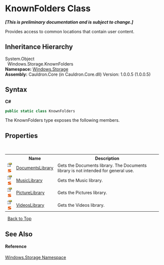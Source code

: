 # KnownFolders Class
 _**\[This is preliminary documentation and is subject to change.\]**_

Provides access to common locations that contain user content.


## Inheritance Hierarchy
System.Object<br />&nbsp;&nbsp;Windows.Storage.KnownFolders<br />
**Namespace:**&nbsp;<a href="N_Windows_Storage">Windows.Storage</a><br />**Assembly:**&nbsp;Cauldron.Core (in Cauldron.Core.dll) Version: 1.0.0.5 (1.0.0.5)

## Syntax

**C#**<br />
``` C#
public static class KnownFolders
```

The KnownFolders type exposes the following members.


## Properties
&nbsp;<table><tr><th></th><th>Name</th><th>Description</th></tr><tr><td>![Public property](media/pubproperty.gif "Public property")![Static member](media/static.gif "Static member")</td><td><a href="P_Windows_Storage_KnownFolders_DocumentsLibrary">DocumentsLibrary</a></td><td>
Gets the Documents library. The Documents library is not intended for general use.</td></tr><tr><td>![Public property](media/pubproperty.gif "Public property")![Static member](media/static.gif "Static member")</td><td><a href="P_Windows_Storage_KnownFolders_MusicLibrary">MusicLibrary</a></td><td>
Gets the Music library.</td></tr><tr><td>![Public property](media/pubproperty.gif "Public property")![Static member](media/static.gif "Static member")</td><td><a href="P_Windows_Storage_KnownFolders_PictureLibrary">PictureLibrary</a></td><td>
Gets the Pictures library.</td></tr><tr><td>![Public property](media/pubproperty.gif "Public property")![Static member](media/static.gif "Static member")</td><td><a href="P_Windows_Storage_KnownFolders_VideosLibrary">VideosLibrary</a></td><td>
Gets the Videos library.</td></tr></table>&nbsp;
<a href="#knownfolders-class">Back to Top</a>

## See Also


#### Reference
<a href="N_Windows_Storage">Windows.Storage Namespace</a><br />